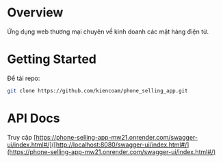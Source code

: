 # Overview

Ứng dụng web thương mại chuyên về kinh doanh các mặt hàng điện tử.

# Getting Started

Để tải repo:
```bash
git clone https://github.com/kiencoam/phone_selling_app.git
```

# API Docs

Truy cập [https://phone-selling-app-mw21.onrender.com/swagger-ui/index.html#/]([http://localhost:8080/swagger-ui/index.html#/](https://phone-selling-app-mw21.onrender.com/swagger-ui/index.html#/)



<!-- //  -->